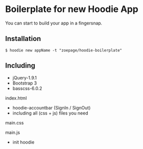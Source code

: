 # Boilerplate for new Hoodie App

You can start to build your app in a fingersnap.


## Installation

`$ hoodie new appName -t "zoepage/hoodie-boilerplate" `


## Including

+ jQuery-1.9.1
+ Bootstrap 3
+ basscss-6.0.2

index.html
+ hoodie-accountbar (SignIn / SignOut)
+ including all (css + js) files you need

main.css 

main.js
+ init hoodie